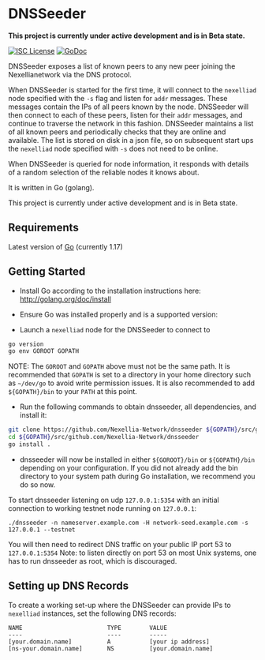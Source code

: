 # DNSSeeder

**This project is currently under active development and is in Beta
state.**

[![ISC License](http://img.shields.io/badge/license-ISC-blue.svg)](https://choosealicense.com/licenses/isc/)
[![GoDoc](https://img.shields.io/badge/godoc-reference-blue.svg)](http://godoc.org/github.com/Nexellia-Network/dnsseeder)

DNSSeeder exposes a list of known peers to any new peer joining the
Nexellianetwork via the DNS protocol.

When DNSSeeder is started for the first time, it will connect to the
`nexelliad` node specified with the `-s` flag and listen for `addr`
messages. These messages contain the IPs of all peers known by the node.
DNSSeeder will then connect to each of these peers, listen for their
`addr` messages, and continue to traverse the network in this fashion.
DNSSeeder maintains a list of all known peers and periodically checks
that they are online and available. The list is stored on disk in a json
file, so on subsequent start ups the `nexelliad` node specified with `-s`
does not need to be online.

When DNSSeeder is queried for node information, it responds with details
of a random selection of the reliable nodes it knows about.

It is written in Go (golang).

This project is currently under active development and is in Beta state.

## Requirements

Latest version of [Go](http://golang.org) (currently 1.17)

## Getting Started

* Install Go according to the installation instructions here:
  http://golang.org/doc/install

* Ensure Go was installed properly and is a supported version:

* Launch a `nexelliad` node for the DNSSeeder to connect to

```bash
go version
go env GOROOT GOPATH
```

NOTE: The `GOROOT` and `GOPATH` above must not be the same path. It is
recommended that `GOPATH` is set to a directory in your home directory
such as `~/dev/go` to avoid write permission issues. It is also
recommended to add `${GOPATH}/bin` to your `PATH` at this point.

- Run the following commands to obtain dnsseeder, all dependencies, and
install it:

```bash
git clone https://github.com/Nexellia-Network/dnsseeder ${GOPATH}/src/github.com/Nexellia-Network/dnsseeder
cd ${GOPATH}/src/github.com/Nexellia-Network/dnsseeder
go install .
```

* dnsseeder will now be installed in either ```${GOROOT}/bin``` or
  ```${GOPATH}/bin``` depending on your configuration. If you did not
  already add the bin directory to your system path during Go
  installation, we recommend you do so now.

To start dnsseeder listening on udp `127.0.0.1:5354` with an initial
connection to working testnet node running on `127.0.0.1`:

```
./dnsseeder -n nameserver.example.com -H network-seed.example.com -s 127.0.0.1 --testnet
```

You will then need to redirect DNS traffic on your public IP port 53
to `127.0.0.1:5354` Note: to listen directly on port 53 on most Unix
systems, one has to run dnsseeder as root, which is discouraged.

## Setting up DNS Records

To create a working set-up where the DNSSeeder can provide IPs to
`nexelliad` instances, set the following DNS records:

```
NAME                        TYPE        VALUE
----                        ----        -----
[your.domain.name]          A           [your ip address]
[ns-your.domain.name]       NS          [your.domain.name]
```
